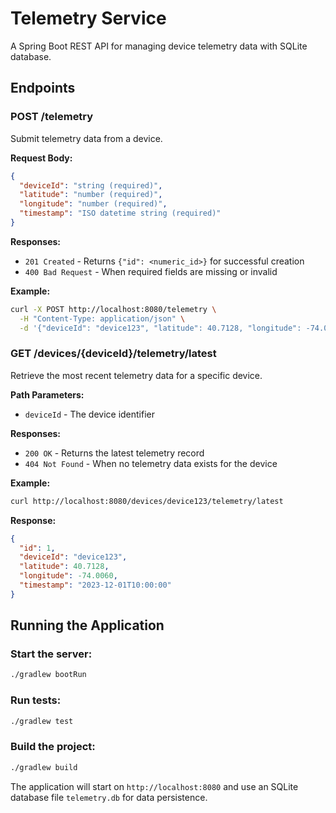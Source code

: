 # Telemetry Service

A Spring Boot REST API for managing device telemetry data with SQLite database.

## Endpoints

### POST /telemetry
Submit telemetry data from a device.

**Request Body:**
```json
{
  "deviceId": "string (required)",
  "latitude": "number (required)",
  "longitude": "number (required)", 
  "timestamp": "ISO datetime string (required)"
}
```

**Responses:**
- `201 Created` - Returns `{"id": <numeric_id>}` for successful creation
- `400 Bad Request` - When required fields are missing or invalid

**Example:**
```bash
curl -X POST http://localhost:8080/telemetry \
  -H "Content-Type: application/json" \
  -d '{"deviceId": "device123", "latitude": 40.7128, "longitude": -74.0060, "timestamp": "2023-12-01T10:00:00"}'
```

### GET /devices/{deviceId}/telemetry/latest
Retrieve the most recent telemetry data for a specific device.

**Path Parameters:**
- `deviceId` - The device identifier

**Responses:**
- `200 OK` - Returns the latest telemetry record
- `404 Not Found` - When no telemetry data exists for the device

**Example:**
```bash
curl http://localhost:8080/devices/device123/telemetry/latest
```

**Response:**
```json
{
  "id": 1,
  "deviceId": "device123",
  "latitude": 40.7128,
  "longitude": -74.0060,
  "timestamp": "2023-12-01T10:00:00"
}
```

## Running the Application

### Start the server:
```bash
./gradlew bootRun
```

### Run tests:
```bash
./gradlew test
```

### Build the project:
```bash
./gradlew build
```

The application will start on `http://localhost:8080` and use an SQLite database file `telemetry.db` for data persistence.